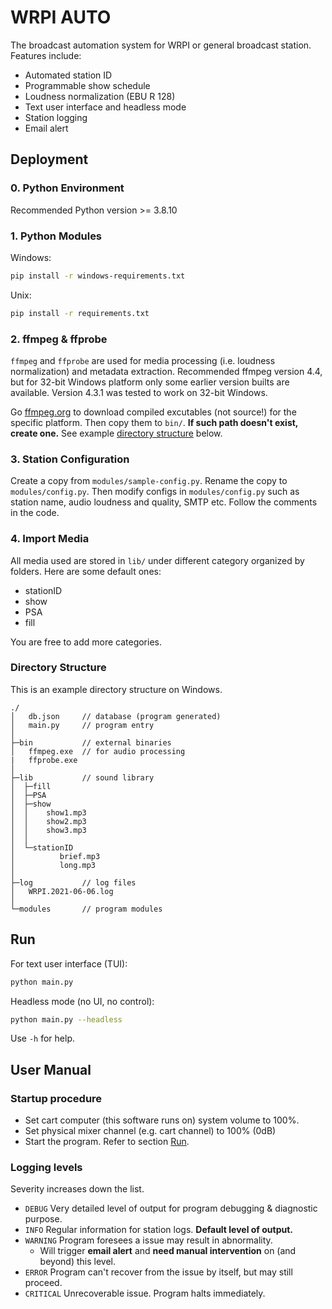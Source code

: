 # WRPI AUTO

The broadcast automation system for WRPI or general broadcast station. Features include:

- Automated station ID
- Programmable show schedule
- Loudness normalization (EBU R 128)
- Text user interface and headless mode
- Station logging
- Email alert

## Deployment

### 0. Python Environment

Recommended Python version >= 3.8.10

### 1. Python Modules

Windows:

```bash
pip install -r windows-requirements.txt
```

Unix:

```bash
pip install -r requirements.txt
```

### 2. ffmpeg & ffprobe

`ffmpeg` and `ffprobe` are used for media processing (i.e. loudness normalization) and metadata extraction. Recommended ffmpeg version 4.4, but for 32-bit Windows platform only some earlier version builts are available. Version 4.3.1 was tested to work on 32-bit Windows.

Go [ffmpeg.org](http://ffmpeg.org/download.html) to download compiled excutables (not source!) for the specific platform. Then copy them to `bin/`. **If such path doesn't exist, create one.** See example [directory structure](#Directory-Structure) below. 

### 3. Station Configuration

Create a copy from `modules/sample-config.py`. Rename the copy to `modules/config.py`.
Then modify configs in `modules/config.py` such as station name, audio loudness and quality, SMTP etc. Follow the comments in the code.

### 4. Import Media

All media used are stored in `lib/` under different category organized by folders. Here are some default ones:

- stationID
- show
- PSA
- fill

You are free to add more categories.

### Directory Structure

This is an example directory structure on Windows.

```text
./
│   db.json     // database (program generated)
│   main.py     // program entry
│
├─bin           // external binaries
│   ffmpeg.exe  // for audio processing
|   ffprobe.exe
│
├─lib           // sound library
│  ├─fill
│  ├─PSA
│  ├─show
│  │    show1.mp3
│  │    show2.mp3
│  │    show3.mp3
│  │
│  └─stationID
│          brief.mp3
│          long.mp3
│
├─log           // log files
│   WRPI.2021-06-06.log
│
└─modules       // program modules
```

## Run

For text user interface (TUI):

```bash
python main.py
```

Headless mode (no UI, no control):
```bash
python main.py --headless
```

Use `-h` for help.

## User Manual

### Startup procedure

- Set cart computer (this software runs on) system volume to 100%.
- Set physical mixer channel (e.g. cart channel) to 100% (0dB)
- Start the program. Refer to section [Run](#Run).

### Logging levels

Severity increases down the list.

- `DEBUG` Very detailed level of output for program debugging & diagnostic purpose.
- `INFO` Regular information for station logs. **Default level of output.**
- `WARNING` Program foresees a issue may result in abnormality. 
  - Will trigger **email alert** and **need manual intervention** on (and beyond) this level.
- `ERROR` Program can't recover from the issue by itself, but may still proceed.
- `CRITICAL` Unrecoverable issue. Program halts immediately.

